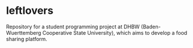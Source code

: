 # leftlovers

Repository for a student programming project at DHBW (Baden-Wuerttemberg Cooperative State University), which aims to develop a food sharing platform.
